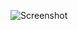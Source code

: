 ![Screenshot](https://raw.githubusercontent.com/Cryakl/Ultimate-RAT-Collection/refs/heads/main/SlhRat/Slh%204.0.1/Screenshot.png)
